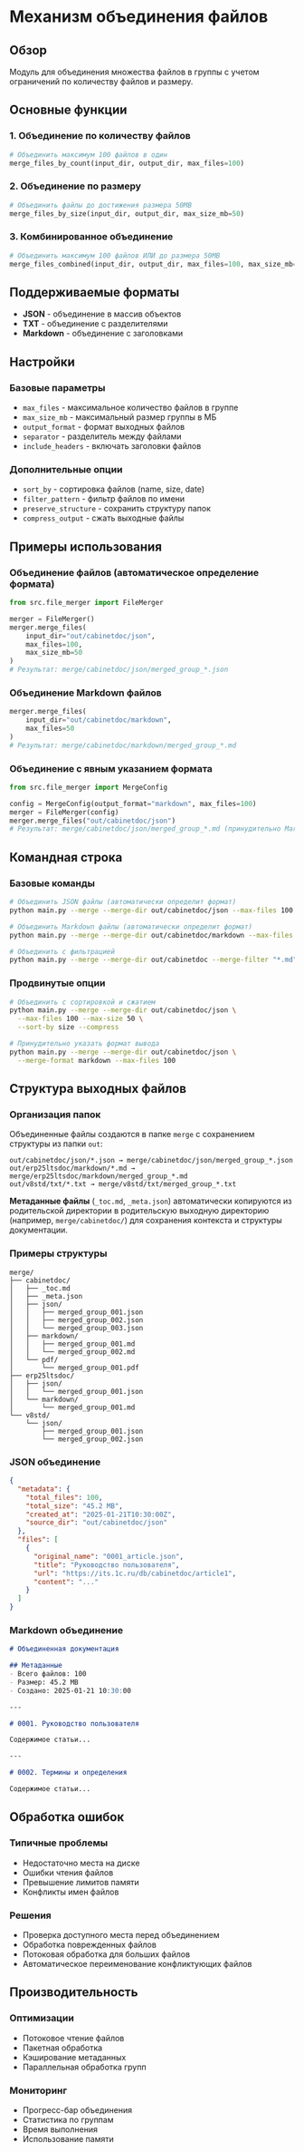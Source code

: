 # Механизм объединения файлов

## Обзор

Модуль для объединения множества файлов в группы с учетом ограничений по количеству файлов и размеру.

## Основные функции

### 1. Объединение по количеству файлов
```python
# Объединить максимум 100 файлов в один
merge_files_by_count(input_dir, output_dir, max_files=100)
```

### 2. Объединение по размеру
```python
# Объединить файлы до достижения размера 50MB
merge_files_by_size(input_dir, output_dir, max_size_mb=50)
```

### 3. Комбинированное объединение
```python
# Объединить максимум 100 файлов ИЛИ до размера 50MB
merge_files_combined(input_dir, output_dir, max_files=100, max_size_mb=50)
```

## Поддерживаемые форматы

- **JSON** - объединение в массив объектов
- **TXT** - объединение с разделителями
- **Markdown** - объединение с заголовками

## Настройки

### Базовые параметры
- `max_files` - максимальное количество файлов в группе
- `max_size_mb` - максимальный размер группы в МБ
- `output_format` - формат выходных файлов
- `separator` - разделитель между файлами
- `include_headers` - включать заголовки файлов

### Дополнительные опции
- `sort_by` - сортировка файлов (name, size, date)
- `filter_pattern` - фильтр файлов по имени
- `preserve_structure` - сохранить структуру папок
- `compress_output` - сжать выходные файлы

## Примеры использования

### Объединение файлов (автоматическое определение формата)
```python
from src.file_merger import FileMerger

merger = FileMerger()
merger.merge_files(
    input_dir="out/cabinetdoc/json",
    max_files=100,
    max_size_mb=50
)
# Результат: merge/cabinetdoc/json/merged_group_*.json
```

### Объединение Markdown файлов
```python
merger.merge_files(
    input_dir="out/cabinetdoc/markdown",
    max_files=50
)
# Результат: merge/cabinetdoc/markdown/merged_group_*.md
```

### Объединение с явным указанием формата
```python
from src.file_merger import MergeConfig

config = MergeConfig(output_format="markdown", max_files=100)
merger = FileMerger(config)
merger.merge_files("out/cabinetdoc/json")
# Результат: merge/cabinetdoc/json/merged_group_*.md (принудительно Markdown)
```

## Командная строка

### Базовые команды
```bash
# Объединить JSON файлы (автоматически определит формат)
python main.py --merge --merge-dir out/cabinetdoc/json --max-files 100 --max-size 50

# Объединить Markdown файлы (автоматически определит формат)
python main.py --merge --merge-dir out/cabinetdoc/markdown --max-files 50

# Объединить с фильтрацией
python main.py --merge --merge-dir out/cabinetdoc --merge-filter "*.md" --max-files 50
```

### Продвинутые опции
```bash
# Объединить с сортировкой и сжатием
python main.py --merge --merge-dir out/cabinetdoc/json \
  --max-files 100 --max-size 50 \
  --sort-by size --compress

# Принудительно указать формат вывода
python main.py --merge --merge-dir out/cabinetdoc/json \
  --merge-format markdown --max-files 100
```

## Структура выходных файлов

### Организация папок

Объединенные файлы создаются в папке `merge` с сохранением структуры из папки `out`:

```
out/cabinetdoc/json/*.json → merge/cabinetdoc/json/merged_group_*.json
out/erp25ltsdoc/markdown/*.md → merge/erp25ltsdoc/markdown/merged_group_*.md
out/v8std/txt/*.txt → merge/v8std/txt/merged_group_*.txt
```

**Метаданные файлы** (`_toc.md`, `_meta.json`) автоматически копируются из родительской директории в родительскую выходную директорию (например, `merge/cabinetdoc/`) для сохранения контекста и структуры документации.

### Примеры структуры

```
merge/
├── cabinetdoc/
│   ├── _toc.md
│   ├── _meta.json
│   ├── json/
│   │   ├── merged_group_001.json
│   │   ├── merged_group_002.json
│   │   └── merged_group_003.json
│   ├── markdown/
│   │   ├── merged_group_001.md
│   │   └── merged_group_002.md
│   └── pdf/
│       └── merged_group_001.pdf
├── erp25ltsdoc/
│   ├── json/
│   │   └── merged_group_001.json
│   └── markdown/
│       └── merged_group_001.md
└── v8std/
    └── json/
        ├── merged_group_001.json
        └── merged_group_002.json
```

### JSON объединение
```json
{
  "metadata": {
    "total_files": 100,
    "total_size": "45.2 MB",
    "created_at": "2025-01-21T10:30:00Z",
    "source_dir": "out/cabinetdoc/json"
  },
  "files": [
    {
      "original_name": "0001_article.json",
      "title": "Руководство пользователя",
      "url": "https://its.1c.ru/db/cabinetdoc/article1",
      "content": "..."
    }
  ]
}
```

### Markdown объединение
```markdown
# Объединенная документация

## Метаданные
- Всего файлов: 100
- Размер: 45.2 MB
- Создано: 2025-01-21 10:30:00

---

# 0001. Руководство пользователя

Содержимое статьи...

---

# 0002. Термины и определения

Содержимое статьи...
```

## Обработка ошибок

### Типичные проблемы
- Недостаточно места на диске
- Ошибки чтения файлов
- Превышение лимитов памяти
- Конфликты имен файлов

### Решения
- Проверка доступного места перед объединением
- Обработка поврежденных файлов
- Потоковая обработка для больших файлов
- Автоматическое переименование конфликтующих файлов

## Производительность

### Оптимизации
- Потоковое чтение файлов
- Пакетная обработка
- Кэширование метаданных
- Параллельная обработка групп

### Мониторинг
- Прогресс-бар объединения
- Статистика по группам
- Время выполнения
- Использование памяти
